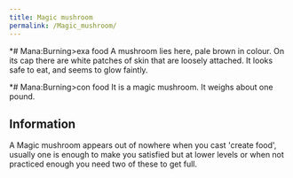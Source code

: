 ```yaml
---
title: Magic mushroom
permalink: /Magic_mushroom/
---
```


\*# Mana:Burning\>exa food A mushroom lies here, pale brown in colour.
On its cap there are white patches of skin that are loosely attached. It
looks safe to eat, and seems to glow faintly.

\*# Mana:Burning\>con food It is a magic mushroom. It weighs about one
pound.

## Information

A Magic mushroom appears out of nowhere when you cast 'create food',
usually one is enough to make you satisfied but at lower levels or when
not practiced enough you need two of these to get full.